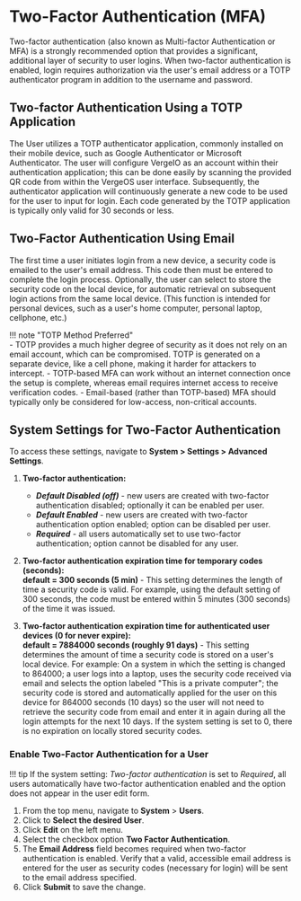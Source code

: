 # Two-Factor Authentication (MFA)

Two-factor authentication (also known as Multi-factor Authentication or MFA) is a strongly recommended option that provides a significant, additional layer of security to user logins. When two-factor authentication is enabled, login requires authorization via the user's email address or a TOTP authenticator program in addition to the username and password.

## Two-factor Authentication Using a TOTP Application

The User utilizes a TOTP authenticator application, commonly installed on their mobile device, such as Google Authenticator or Microsoft Authenticator. The user will configure VergeIO as an account within their authentication application; this can be done easily by scanning the provided QR code from within the VergeOS user interface. Subsequently, the authenticator application will continuously generate a new code to be used for the user to input for login. Each code generated by the TOTP application is typically only valid for 30 seconds or less.

## Two-Factor Authentication Using Email

The first time a user initiates login from a new device, a security code is emailed to the user's email address. This code then must be entered to complete the login process. Optionally, the user can select to store the security code on the local device, for automatic retrieval on subsequent login actions from the same local device. (This function is intended for personal devices, such as a user's home computer, personal laptop, cellphone, etc.)

!!! note "TOTP Method Preferred"  
    - TOTP provides a much higher degree of security as it does not rely on an email account, which can be compromised.  TOTP is generated on a separate device, like a cell phone, making it harder for attackers to intercept.
    - TOTP-based MFA can work without an internet connection once the setup is complete, whereas email requires internet access to receive verification codes.
    - Email-based (rather than TOTP-based) MFA should typically only be considered for low-access, non-critical accounts.

## System Settings for Two-Factor Authentication

To access these settings, navigate to **System > Settings > Advanced Settings**.

1. **Two-factor authentication:**
    - ***Default Disabled (off)*** - new users are created with two-factor authentication disabled; optionally it can be enabled per user.
    - ***Default Enabled*** - new users are created with two-factor authentication option enabled; option can be disabled per user.
    - ***Required*** - all users automatically set to use two-factor authentication; option cannot be disabled for any user.

2. **Two-factor authentication expiration time for temporary codes (seconds):**  
  **default = 300 seconds (5 min)** - This setting determines the length of time a security code is valid. For example, using the default setting of 300 seconds, the code must be entered within 5 minutes (300 seconds) of the time it was issued.

3. **Two-factor authentication expiration time for authenticated user devices (0 for never expire):**  
**default = 7884000 seconds (roughly 91 days)** - This setting determines the amount of time a security code is stored on a user's local device. For example: On a system in which the setting is changed to 864000; a user logs into a laptop, uses the security code received via email and selects the option labeled "This is a private computer"; the security code is stored and automatically applied for the user on this device for 864000 seconds (10 days) so the user will not need to retrieve the security code from email and enter it in again during all the login attempts for the next 10 days. If the system setting is set to 0, there is no expiration on locally stored security codes.

### Enable Two-Factor Authentication for a User

!!! tip
    If the system setting: *Two-factor authentication* is set to *Required*, all users automatically have two-factor authentication enabled and the option does not appear in the user edit form.

1. From the top menu, navigate to **System** > **Users**.
2. Click to **Select the desired User**.
3. Click **Edit** on the left menu.
4. Select the checkbox option **Two Factor Authentication**.
5. The **Email Address** field becomes required when two-factor authentication is enabled. Verify that a valid, accessible email address is entered for the user as security codes (necessary for login) will be sent to the email address specified.
6. Click **Submit** to save the change.
